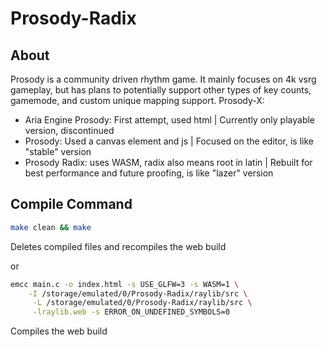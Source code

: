 # Prosody-Radix

## About

Prosody is a community driven rhythm game. It mainly focuses on 4k vsrg gameplay, but has plans to potentially support other types of key counts, gamemode, and custom unique mapping support.
Prosody-X:
 - Aria Engine Prosody: First attempt, used html 							| Currently only playable version, discontinued
 - Prosody: Used a canvas element and js 											| Focused on the editor, is like "stable" version
 - Prosody Radix: uses WASM, radix also means root in latin 	| Rebuilt for best performance and future proofing, is like "lazer" version

## Compile Command

```sh
make clean && make
```
Deletes compiled files and recompiles the web build

or

```sh
emcc main.c -o index.html -s USE_GLFW=3 -s WASM=1 \
	-I /storage/emulated/0/Prosody-Radix/raylib/src \
	 -L /storage/emulated/0/Prosody-Radix/raylib/src \
	 -lraylib.web -s ERROR_ON_UNDEFINED_SYMBOLS=0
```
Compiles the web build
